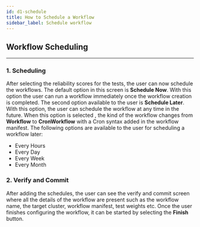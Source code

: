 ```yaml
---
id: d1-schedule
title: How to Schedule a Workflow
sidebar_label: Schedule workflow
---
```


## Workflow Scheduling

---

### 1. Scheduling

After selecting the reliability scores for the tests, the user can now schedule the workflows. The default option in this screen is **Schedule Now**. With this option the user can run a workflow immediately once the workflow creation is completed. The second option available to the user is **Schedule Later**. With this option, the user can schedule the workflow at any time in the future. When this option is selected , the kind of the workflow changes from **Workflow** to **CronWorkflow** with a Cron syntax added in the workflow manifest. The following options are available to the user for scheduling a workflow later:

- Every Hours
- Every Day
- Every Week
- Every Month

### 2. Verify and Commit

After adding the schedules, the user can see the verify and commit screen where all the details of the workflow are present such as the workflow name, the target cluster, workflow manifest, test weights etc. Once the user finishes configuring the workflow, it can be started by selecting the **Finish** button.
